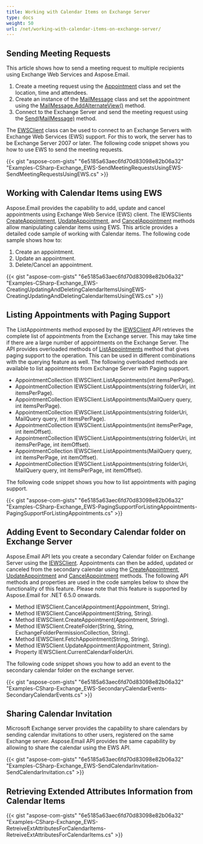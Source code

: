 ```yaml
---
title: Working with Calendar Items on Exchange Server
type: docs
weight: 50
url: /net/working-with-calendar-items-on-exchange-server/
---
```



## **Sending Meeting Requests**
This article shows how to send a meeting request to multiple recipients using Exchange Web Services and Aspose.Email.

1. Create a meeting request using the [Appointment](https://reference.aspose.com/email/net/aspose.email.calendar/appointment) class and set the location, time and attendees.
1. Create an instance of the [MailMessage](https://reference.aspose.com/email/net/aspose.email/mailmessage) class and set the appointment using the [MailMessage.AddAlternateView()](https://reference.aspose.com/email/net/aspose.email/mailmessage/methods/addalternateview) method.
1. Connect to the Exchange Server and send the meeting request using the [Send(MailMessage)](https://reference.aspose.com/email/net/aspose.email.clients.exchange.webservice/iewsclient/methods/send) method.

The [EWSClient](https://reference.aspose.com/email/net/aspose.email.clients.exchange.webservice/ewsclient) class can be used to connect to an Exchange Servers with Exchange Web Services (EWS) support. For this to work, the server has to be Exchange Server 2007 or later. The following code snippet shows you how to use EWS to send the meeting requests.



{{< gist "aspose-com-gists" "6e5185a63aec6fd70d83098e82b06a32" "Examples-CSharp-Exchange_EWS-SendMeetingRequestsUsingEWS-SendMeetingRequestsUsingEWS.cs" >}}
## **Working with Calendar Items using EWS**
Aspose.Email provides the capability to add, update and cancel appointments using Exchange Web Service (EWS) client. The IEWSClients [CreateAppointment](https://reference.aspose.com/email/net/aspose.email.clients.exchange.webservice/iewsclient/methods/createappointment/index), [UpdateAppointment](https://reference.aspose.com/email/net/aspose.email.clients.exchange.webservice/iewsclient/methods/updateappointment/index), and [CancelAppointment](https://reference.aspose.com/email/net/aspose.email.clients.exchange.webservice/iewsclient/methods/cancelappointment/index) methods allow manipulating calendar items using EWS. This article provides a detailed code sample of working with Calendar items. The following code sample shows how to:

1. Create an appointment.
1. Update an appointment.
1. Delete/Cancel an appointment.



{{< gist "aspose-com-gists" "6e5185a63aec6fd70d83098e82b06a32" "Examples-CSharp-Exchange_EWS-CreatingUpdatingAndDeletingCalendarItemsUsingEWS-CreatingUpdatingAndDeletingCalendarItemsUsingEWS.cs" >}}
## **Listing Appointments with Paging Support**
The ListAppointments method exposed by the [IEWSClient](https://reference.aspose.com/email/net/aspose.email.clients.exchange.webservice/iewsclient) API retrieves the complete list of appointments from the Exchange server. This may take time if there are a large number of appointments on the Exchange Server. The API provides overloaded methods of [ListAppointments](https://reference.aspose.com/email/net/aspose.email.clients.exchange.webservice/iewsclient/methods/listappointments/index) method that gives paging support to the operation. This can be used in different combinations with the querying feature as well. The following overloaded methods are available to list appointments from Exchange Server with Paging support.

- AppointmentCollection IEWSClient.ListAppointments(int itemsPerPage).
- AppointmentCollection IEWSClient.ListAppointments(string folderUri, int itemsPerPage).
- AppointmentCollection IEWSClient.ListAppointments(MailQuery query, int itemsPerPage).
- AppointmentCollection IEWSClient.ListAppointments(string folderUri, MailQuery query, int itemsPerPage).
- AppointmentCollection IEWSClient.ListAppointments(int itemsPerPage, int itemOffset).
- AppointmentCollection IEWSClient.ListAppointments(string folderUri, int itemsPerPage, int itemOffset).
- AppointmentCollection IEWSClient.ListAppointments(MailQuery query, int itemsPerPage, int itemOffset).
- AppointmentCollection IEWSClient.ListAppointments(string folderUri, MailQuery query, int itemsPerPage, int itemOffset).

The following code snippet shows you how to list appointments with paging support.



{{< gist "aspose-com-gists" "6e5185a63aec6fd70d83098e82b06a32" "Examples-CSharp-Exchange_EWS-PagingSupportForListingAppointments-PagingSupportForListingAppointments.cs" >}}
## **Adding Event to Secondary Calendar folder on Exchange Server**
Aspose.Email API lets you create a secondary Calendar folder on Exchange Server using the [IEWSClient](https://reference.aspose.com/email/net/aspose.email.clients.exchange.webservice/iewsclient). Appointments can then be added, updated or canceled from the secondary calendar using the [CreateAppointment](https://reference.aspose.com/email/net/aspose.email.clients.exchange.webservice/iewsclient/methods/createappointment/index), [UpdateAppointment](https://reference.aspose.com/email/net/aspose.email.clients.exchange.webservice/iewsclient/methods/updateappointment/index) and [CancelAppointment](https://reference.aspose.com/email/net/aspose.email.clients.exchange.webservice/iewsclient/methods/cancelappointment/index) methods. The following API methods and properties are used in the code samples below to show the functionality of this feature. Please note that this feature is supported by Aspose.Email for .NET 6.5.0 onwards.

- Method IEWSClient.CancelAppointment(Appointment, String).
- Method IEWSClient.CancelAppointment(String, String).
- Method IEWSClient.CreateAppointment(Appointment, String).
- Method IEWSClient.CreateFolder(String, String, ExchangeFolderPermissionCollection, String).
- Method IEWSClient.FetchAppointment(String, String).
- Method IEWSClient.UpdateAppointment(Appointment, String).
- Property IEWSClient.CurrentCalendarFolderUri.

The following code snippet shows you how to add an event to the secondary calendar folder on the exchange server.



{{< gist "aspose-com-gists" "6e5185a63aec6fd70d83098e82b06a32" "Examples-CSharp-Exchange_EWS-SecondaryCalendarEvents-SecondaryCalendarEvents.cs" >}}
## **Sharing Calendar Invitation**
Microsoft Exchange server provides the capability to share calendars by sending calendar invitations to other users, registered on the same Exchange server. Aspose.Email API provides the same capability by allowing to share the calendar using the EWS API.



{{< gist "aspose-com-gists" "6e5185a63aec6fd70d83098e82b06a32" "Examples-CSharp-Exchange_EWS-SendCalendarInvitation-SendCalendarInvitation.cs" >}}
## **Retrieving Extended Attributes Information from Calendar Items**
{{< gist "aspose-com-gists" "6e5185a63aec6fd70d83098e82b06a32" "Examples-CSharp-Exchange_EWS-RetreiveExtAttributesForCalendarItems-RetreiveExtAttributesForCalendarItems.cs" >}}

